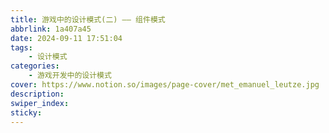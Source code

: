 ```yaml
---
title: 游戏中的设计模式(二) —— 组件模式
abbrlink: 1a407a45
date: 2024-09-11 17:51:04
tags:
    - 设计模式
categories:
    - 游戏开发中的设计模式
cover: https://www.notion.so/images/page-cover/met_emanuel_leutze.jpg
description:
swiper_index:
sticky:
---
```

